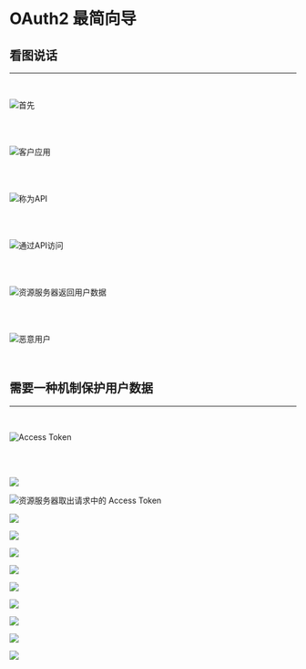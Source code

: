 # **OAuth2 最简向导**

## **看图说话**
---

<br />

![首先](/docs/assets/spring-cloud-160/first-module/yky-20200703134057.png)

<br />

<br />

![客户应用](/docs/assets/spring-cloud-160/first-module/yky-20200703134327.png)

<br />

<br />

![称为API](/docs/assets/spring-cloud-160/first-module/yky-20200703134512.png)

<br />

<br />

![通过API访问](/docs/assets/spring-cloud-160/first-module/yky-20200703134813.png)

<br />

<br />

![资源服务器返回用户数据](/docs/assets/spring-cloud-160/first-module/yky-20200703135256.png)

<br />

<br />

![恶意用户](/docs/assets/spring-cloud-160/first-module/yky-20200703135416.png)

<br />

## **需要一种机制保护用户数据**
---

<br />

![Access Token](/docs/assets/spring-cloud-160/first-module/yky-20200703140133.png)

<br />

<br />

![](/docs/assets/spring-cloud-160/first-module/yky-20200703140256.png)

![资源服务器取出请求中的 Access Token](/docs/assets/spring-cloud-160/first-module/yky-20200703140645.png)

![](/docs/assets/spring-cloud-160/first-module/yky-20200703141927.png)

![](/docs/assets/spring-cloud-160/first-module/yky-20200703140525.png)

![](/docs/assets/spring-cloud-160/first-module/yky-20200703142358.png)

![](/docs/assets/spring-cloud-160/first-module/yky-20200703142423.png)

![](/docs/assets/spring-cloud-160/first-module/yky-20200703142453.png)

![](/docs/assets/spring-cloud-160/first-module/yky-20200703142609.png)

![](/docs/assets/spring-cloud-160/first-module/yky-20200703142609.png)

![](/docs/assets/spring-cloud-160/first-module/yky-20200703142652.png)

![](/docs/assets/spring-cloud-160/first-module/yky-20200703142915.png)